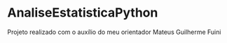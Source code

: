 # AnaliseEstatisticaPython
Projeto realizado com o auxílio do meu orientador Mateus Guilherme Fuini
